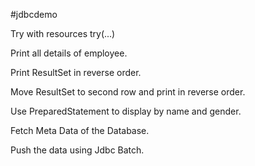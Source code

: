 #jdbcdemo

Try with resources try(...)

Print all details of employee.

Print ResultSet in reverse order.

Move ResultSet to second row and print in reverse order.

Use PreparedStatement to display by name and gender.

Fetch Meta Data of the Database.

Push the data using Jdbc Batch.
